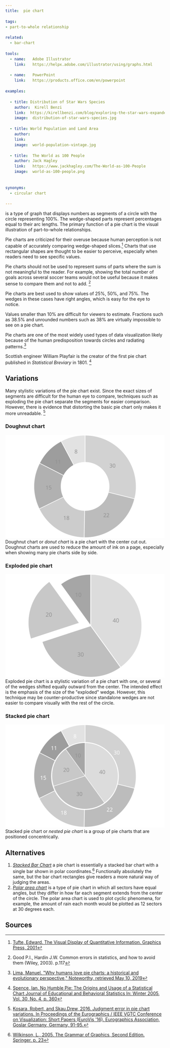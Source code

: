 ```yaml
---
title:  pie chart
  
tags:
- part-to-whole relationship

related:
  - bar-chart

tools:
  - name:   Adobe Illustrator
    link:   https://helpx.adobe.com/illustrator/using/graphs.html

  - name:   PowerPoint
    link:   https://products.office.com/en/powerpoint

examples:

  - title: Distribution of Star Wars Species
    author:  Kirell Benzi
    link:  https://kirellbenzi.com/blog/exploring-the-star-wars-expanded-universe/
    image:  distribution-of-star-wars-species.jpg
 
  - title: World Population and Land Area
    author:  
    link:  
    image:  world-population-vintage.jpg
 
  - title:  The World as 100 People
    author: Jack Hagley
    link:   https://www.jackhagley.com/The-World-as-100-People
    image:  world-as-100-people.png


synonyms: 
  - circular chart

---
```


is a type of graph that displays numbers as segments of a circle with the circle representing 100%. The wedge-shaped parts represent percentages equal to their arc lengths. The primary function of a pie chart is the visual illustration of part-to-whole relationships. 

<!--more-->

Pie charts are criticized for their overuse because human perception is not capable of accurately comparing wedge-shaped slices.[^tufte] Charts that use rectangular shapes are thought to be easier to perceive, especially when readers need to see specific values.

Pie charts should not be used to represent sums of parts where the sum is not meaningful to the reader. For example, showing the total number of goals across several soccer teams would not be useful because it makes sense to compare them and not to add. [^good]
 
Pie charts are best used to show values of 25%, 50%, and 75%. The wedges in these cases have right angles, which is easy for the eye to notice.
 
Values smaller than 10% are difficult for viewers to estimate. Fractions such as 38.5% and unrounded numbers such as 38% are virtually impossible to see on a pie chart.
 
Pie charts are one of the most widely used types of data visualization likely because of the human predisposition towards circles and radiating patterns.[^lima]

Scottish engineer William Playfair is the creator of the first pie chart published in *Statistical Breviary* in 1801.  [^spence]

## Variations
Many stylistic variations of the pie chart exist. Since the exact sizes of segments are difficult for the human eye to compare, techniques such as exploding the pie chart separate the segments for easier comparison. However, there is evidence that distorting the basic pie chart only makes it more unreadable. [^kosara]

### Doughnut chart
<img src="doughnut-chart.svg" alt="doughnut chart" class="f-right-half" /> Doughnut chart or *donut chart* is a pie chart with the center cut out. Doughnut charts are used to reduce the amount of ink on a page, especially when showing many pie charts side by side.

### Exploded pie chart
<img src="exploded-pie-chart.svg" alt="exploded pie chart" class="f-right-half" /> Exploded pie chart is a stylistic variation of a pie chart with one, or several of the wedges shifted equally outward from the center. The intended effect is the emphasis of the size of the "exploded" wedge. However, this technique may be counter-productive since standalone wedges are not easier to compare visually with the rest of the circle.

### Stacked pie chart
<img src="stacked-pie-chart.svg" alt="stacked pie chart" class="f-right-half" /> Stacked pie chart or *nested pie chart* is a group of pie charts that are positioned concentrically.


## Alternatives
1. [*Stacked Bar Chart*](/bar-chart) a pie chart is essentially a stacked bar chart with a single bar shown in polar coordinates.[^wilkinson2] Functionally absolutely the same, but the bar chart rectangles give readers a more natural way of judging the areas.
2. [*Polar area chart*](/polar-area-chart) is a type of pie chart in which all sectors have equal angles, but they differ in how far each segment extends from the center of the circle. The polar area chart is used to plot cyclic phenomena, for example, the amount of rain each month would be plotted as 12 sectors at 30 degrees each.
 
## Sources
[^tufte]: [Tufte, Edward. The Visual Display of Quantitative Information. Graphics Press, 2001](https://cyber.rms.moe/books/03%20-%20General%20Science/The%20Visual%20Display%20of%20Quantitative%20Information%20-%20Edward%20Tufte.pdf)
[^good]: Good P.I., Hardin J.W. Common errors in statistics, and how to avoid them (Wiley, 2003). p.117
[^wilkinson]: [Wilkinson, L., 2005. The Grammar of Graphics, Second Edition. Springer. pp.251-252](https://www.cs.uic.edu/~wilkinson/TheGrammarOfGraphics/GOG.html)
[^wilkinson2]:[Wilkinson, L., 2005. The Grammar of Graphics, Second Edition. Springer. p. 23](https://www.cs.uic.edu/~wilkinson/TheGrammarOfGraphics/GOG.html)
[^lima]: [Lima, Manuel. "Why humans love pie charts: a historical and evolutionary perspective," Noteworthy, retrieved May 10, 2019](https://blog.usejournal.com/why-humans-love-pie-charts-9cd346000bdc)
[^kosara]: [Kosara, Robert, and Skau.Drew,  2016. Judgment error in pie chart variations. In Proceedings of the Eurographics / IEEE VGTC Conference on Visualization: Short Papers (EuroVis '16). Eurographics Association, Goslar Germany, Germany, 91-95.](https://kosara.net/papers/2016/Kosara-EuroVis-2016.pdf)
[^spence]:[Spence, Ian. No Humble Pie: The Origins and Usage of a Statistical Chart Journal of Educational and Behavioral Statistics In: Winter 2005, Vol. 30, No. 4, p. 360](http://www.psych.utoronto.ca/users/spence/Spence%202005.pdf)


